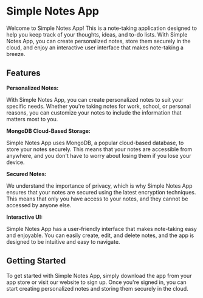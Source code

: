 # Simple Notes App

Welcome to Simple Notes App! This is a note-taking application designed to help you keep track of your thoughts, ideas, and to-do lists. With Simple Notes App, you can create personalized notes, store them securely in the cloud, and enjoy an interactive user interface that makes note-taking a breeze.


## Features

**Personalized Notes:** 


With Simple Notes App, you can create personalized notes to suit your specific needs. Whether you're taking notes for work, school, or personal reasons, you can customize your notes to include the information that matters most to you.

**MongoDB Cloud-Based Storage:** 


Simple Notes App uses MongoDB, a popular cloud-based database, to store your notes securely. This means that your notes are accessible from anywhere, and you don't have to worry about losing them if you lose your device.

**Secured Notes:** 


We understand the importance of privacy, which is why Simple Notes App ensures that your notes are secured using the latest encryption techniques. This means that only you have access to your notes, and they cannot be accessed by anyone else.

**Interactive UI:** 


Simple Notes App has a user-friendly interface that makes note-taking easy and enjoyable. You can easily create, edit, and delete notes, and the app is designed to be intuitive and easy to navigate.

## Getting Started
To get started with Simple Notes App, simply download the app from your app store or visit our website to sign up. Once you're signed in, you can start creating personalized notes and storing them securely in the cloud.
